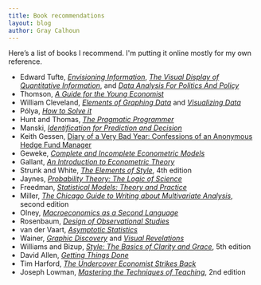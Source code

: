 ```yaml
---
title: Book recommendations
layout: blog
author: Gray Calhoun
---
```


Here’s a list of books I recommend. I'm putting it online mostly for
my own reference.

* Edward Tufte,
  [*Envisioning Information*](http://www.edwardtufte.com/tufte/books_ei),
  [*The Visual Display of Quantitative Information*](http://www.edwardtufte.com/tufte/books_vdqi),
  and [*Data Analysis For Politics And Policy*](http://www.edwardtufte.com/tufte/ebooks)
* Thomson, [*A Guide for the Young Economist*](http://mitpress.mit.edu/books/guide-young-economist-0)
* William Cleveland,
  [*Elements of Graphing Data*](http://store.hobart.com/theelementsofgraphingdata.aspx)
  and [*Visualizing Data*](http://store.hobart.com/visualizingdata.aspx)
* Pólya, [*How to Solve it*](http://press.princeton.edu/titles/669.html)
* Hunt and Thomas, [*The Pragmatic Programmer*](https://pragprog.com/the-pragmatic-programmer)
* Manski, [*Identification for Prediction and Decision*](http://www.hup.harvard.edu/catalog.php?isbn=9780674026537)
* Keith Gessen, [Diary of a Very Bad Year: Confessions of an Anonymous Hedge Fund Manager](http://shop.nplusonemag.com/products/diary-of-a-very-bad-year-confessions-of-an-anonymous-hedge-fund-manager)
* Geweke, [*Complete and Incomplete Econometric Models*](http://press.princeton.edu/titles/9218.html)
* Gallant, [*An Introduction to Econometric Theory*](http://press.princeton.edu/titles/6216.html)
* Strunk and White, [*The Elements of Style*](http://en.wikipedia.org/wiki/The_Elements_of_Style), 4th edition
* Jaynes, [*Probability Theory: The Logic of Science*](http://www.cambridge.org/us/academic/subjects/physics/theoretical-physics-and-mathematical-physics/probability-theory-logic-science?format=HB)
* Freedman, [*Statistical Models: Theory and Practice*](http://www.cambridge.org/us/academic/subjects/statistics-probability/statistical-theory-and-methods/statistical-models-theory-and-practice-2nd-edition)
* Miller, [*The Chicago Guide to Writing about Multivariate Analysis*](http://www.press.uchicago.edu/books/miller/multivariate/index.html), second edition
* Olney, [*Macroeconomics as a Second Language*](http://www.wiley.com/WileyCDA/WileyTitle/productCd-EHEP001757.html)
* Rosenbaum, [*Design of Observational Studies*](http://www.springer.com/us/book/9781441912121)
* van der Vaart, [*Asymptotic Statistics*](http://www.cambridge.org/us/academic/subjects/statistics-probability/statistical-theory-and-methods/asymptotic-statistics)
* Wainer, [*Graphic Discovery*](http://press.princeton.edu/titles/7820.html) and
  [*Visual Revelations*](http://www.springer.com/us/book/9781461274865)
* Williams and Bizup, [*Style: The Basics of Clarity and Grace*](http://www.amazon.com/Style-Basics-Clarity-Grace-Edition/dp/0321953304), 5th edition
* David Allen, [*Getting Things Done*](https://gettingthingsdone.com/store/product.php?productid=17035&cat=3)
* Tim Harford, [*The Undercover Economist Strikes Back*](http://timharford.com/books/undercovereconomist-strikes-back/)
* Joseph Lowman, [*Mastering the Techniques of Teaching*](http://www.wiley.com/WileyCDA/WileyTitle/productCd-078795568X.html), 2nd edition